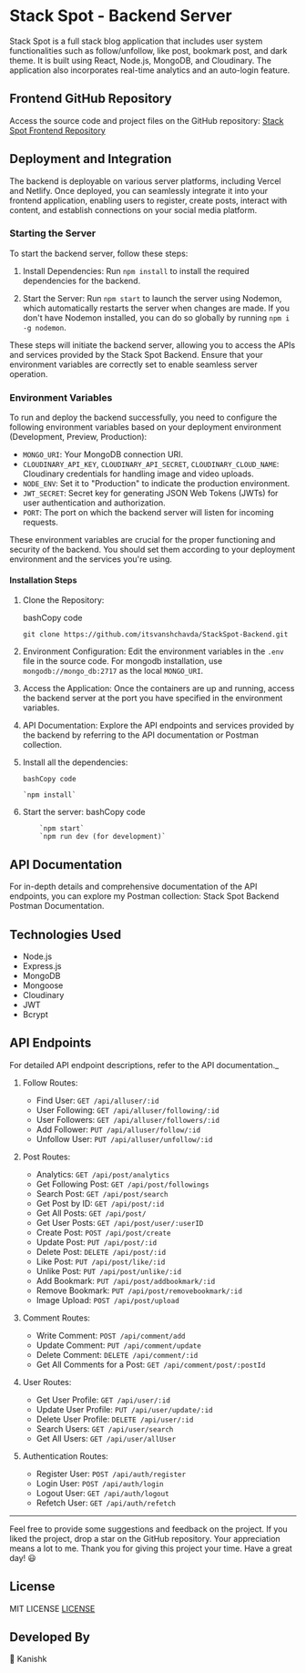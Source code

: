 # Stack Spot - Backend Server

Stack Spot is a full stack blog application that includes user system functionalities such as follow/unfollow, like post, bookmark post, and dark theme. It is built using React, Node.js, MongoDB, and Cloudinary. The application also incorporates real-time analytics and an auto-login feature.

## Frontend GitHub Repository

Access the source code and project files on the GitHub repository: [Stack Spot Frontend Repository](https://github.com/itsvanshchavda/StackSpot-Frontend)

## Deployment and Integration

The backend is deployable on various server platforms, including Vercel and Netlify. Once deployed, you can seamlessly integrate it into your frontend application, enabling users to register, create posts, interact with content, and establish connections on your social media platform.

### Starting the Server

To start the backend server, follow these steps:

1.  Install Dependencies: Run `npm install` to install the required dependencies for the backend.

2.  Start the Server: Run `npm start` to launch the server using Nodemon, which automatically restarts the server when changes are made. If you don't have Nodemon installed, you can do so globally by running `npm i -g nodemon`.

These steps will initiate the backend server, allowing you to access the APIs and services provided by the Stack Spot Backend. Ensure that your environment variables are correctly set to enable seamless server operation.

### Environment Variables

To run and deploy the backend successfully, you need to configure the following environment variables based on your deployment environment (Development, Preview, Production):

- `MONGO_URI`: Your MongoDB connection URI.
- `CLOUDINARY_API_KEY`, `CLOUDINARY_API_SECRET`, `CLOUDINARY_CLOUD_NAME`: Cloudinary credentials for handling image and video uploads.
- `NODE_ENV`: Set it to "Production" to indicate the production environment.
- `JWT_SECRET`: Secret key for generating JSON Web Tokens (JWTs) for user authentication and authorization.
- `PORT`: The port on which the backend server will listen for incoming requests.

These environment variables are crucial for the proper functioning and security of the backend. You should set them according to your deployment environment and the services you're using.

#### Installation Steps

1.  Clone the Repository:

    bashCopy code

    `git clone https://github.com/itsvanshchavda/StackSpot-Backend.git`

2.  Environment Configuration: Edit the environment variables in the `.env` file in the source code. For mongodb installation, use `mongodb://mongo_db:2717` as the local `MONGO_URI`.

3.  Access the Application: Once the containers are up and running, access the backend server at the port you have specified in the environment variables.

4.  API Documentation: Explore the API endpoints and services provided by the backend by referring to the API documentation or Postman collection.

5.  Install all the dependencies:

        bashCopy code

        `npm install`

6.  Start the server:
            bashCopy code

            `npm start`
            `npm run dev (for development)`




## API Documentation

For in-depth details and comprehensive documentation of the API endpoints, you can explore my Postman collection: Stack Spot Backend Postman Documentation.

## Technologies Used

- Node.js
- Express.js
- MongoDB
- Mongoose
- Cloudinary
- JWT
- Bcrypt

## API Endpoints

For detailed API endpoint descriptions, refer to the API documentation.\_

1.  Follow Routes:

    - Find User: `GET /api/alluser/:id`
    - User Following: `GET /api/alluser/following/:id`
    - User Followers: `GET /api/alluser/followers/:id`
    - Add Follower: `PUT /api/alluser/follow/:id`
    - Unfollow User: `PUT /api/alluser/unfollow/:id`

2.  Post Routes:

    - Analytics: `GET /api/post/analytics`
    - Get Following Post: `GET /api/post/followings`
    - Search Post: `GET /api/post/search`
    - Get Post by ID: `GET /api/post/:id`
    - Get All Posts: `GET /api/post/`
    - Get User Posts: `GET /api/post/user/:userID`
    - Create Post: `POST /api/post/create`
    - Update Post: `PUT /api/post/:id`
    - Delete Post: `DELETE /api/post/:id`
    - Like Post: `PUT /api/post/like/:id`
    - Unlike Post: `PUT /api/post/unlike/:id`
    - Add Bookmark: `PUT /api/post/addbookmark/:id`
    - Remove Bookmark: `PUT /api/post/removebookmark/:id`
    - Image Upload: `POST /api/post/upload`

3.  Comment Routes:

    - Write Comment: `POST /api/comment/add`
    - Update Comment: `PUT /api/comment/update`
    - Delete Comment: `DELETE /api/comment/:id`
    - Get All Comments for a Post: `GET /api/comment/post/:postId`

4.  User Routes:

    - Get User Profile: `GET /api/user/:id`
    - Update User Profile: `PUT /api/user/update/:id`
    - Delete User Profile: `DELETE /api/user/:id`
    - Search Users: `GET /api/user/search`
    - Get All Users: `GET /api/user/allUser`

5.  Authentication Routes:

    - Register User: `POST /api/auth/register`
    - Login User: `POST /api/auth/login`
    - Logout User: `GET /api/auth/logout`
    - Refetch User: `GET /api/auth/refetch`

---

Feel free to provide some suggestions and feedback on the project. If you liked the project, drop a star on the GitHub repository. Your appreciation means a lot to me. Thank you for giving this project your time. Have a great day! 😃

## License

MIT LICENSE [LICENSE](LICENSE)

## Developed By

👤 Kanishk
